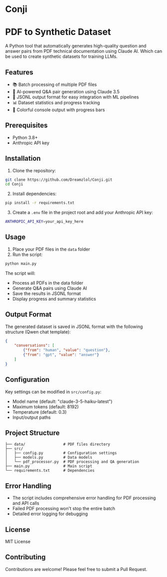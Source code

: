 # Conji

# PDF to Synthetic Dataset

A Python tool that automatically generates high-quality question and answer pairs from PDF technical documentation using Claude AI.
Which can be used to create synthetic datasets for training LLMs.

## Features

- 📚 Batch processing of multiple PDF files
- 🤖 AI-powered Q&A pair generation using Claude 3.5
- 💾 JSONL output format for easy integration with ML pipelines
- 📊 Dataset statistics and progress tracking
- 🎨 Colorful console output with progress bars

## Prerequisites

- Python 3.8+
- Anthropic API key

## Installation

1. Clone the repository:
```bash
git clone https://github.com/Dreamzlol/Conji.git
cd Conji
```

2. Install dependencies:
```bash
pip install -r requirements.txt
```

3. Create a `.env` file in the project root and add your Anthropic API key:
```bash
ANTHROPIC_API_KEY=your_api_key_here
```

## Usage

1. Place your PDF files in the `data` folder
2. Run the script:
```bash
python main.py
```

The script will:
- Process all PDFs in the data folder
- Generate Q&A pairs using Claude AI
- Save the results in JSONL format
- Display progress and summary statistics

## Output Format

The generated dataset is saved in JSONL format with the following structure (Qwen chat template):
```json
{
    "conversations": [
        {"from": "human", "value": "question"},
        {"from": "gpt", "value": "answer"}
    ]
}
```

## Configuration

Key settings can be modified in `src/config.py`:
- Model name (default: "claude-3-5-haiku-latest")
- Maximum tokens (default: 8192)
- Temperature (default: 0.3)
- Input/output paths

## Project Structure

```
├── data/                 # PDF files directory
├── src/
│   ├── config.py         # Configuration settings
│   ├── models.py         # Data models
│   └── pdf_processor.py  # PDF processing and QA generation
├── main.py               # Main script
└── requirements.txt      # Dependencies
```

## Error Handling

- The script includes comprehensive error handling for PDF processing and API calls
- Failed PDF processing won't stop the entire batch
- Detailed error logging for debugging

## License

MIT License

## Contributing

Contributions are welcome! Please feel free to submit a Pull Request.